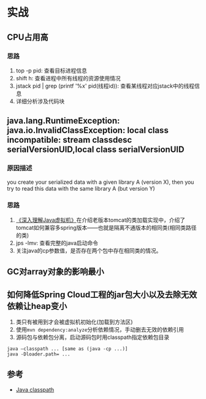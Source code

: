 # 实战

## CPU占用高
### 思路
1. top -p pid: 查看目标进程信息
2. shift h: 查看进程中所有线程的资源使用情况
3. jstack pid | grep (printf '%x' pid(线程id)): 查看某线程对应jstack中的线程信息
4. 详细分析涉及代码块

## java.lang.RuntimeException: java.io.InvalidClassException: local class incompatible: stream classdesc serialVersionUID,local class serialVersionUID

### 原因描述
you create your serialized data with a given library A (version X), then you try to read this data with the same library A (but version Y)
### 思路
1. [《深入理解Java虚拟机》](https://book.douban.com/subject/24722612/)在介绍老版本tomcat的类加载实现中，介绍了tomcat如何兼容多spring版本——也就是隔离不通版本的相同类(相同类路径的类)
2. jps -lmv: 查看完整的java启动命令
3. 关注java的cp参数值，是否存在两个包中存在相同类的情况。


## GC对array对象的影响最小 


## 如何降低Spring Cloud工程的jar包大小以及去除无效依赖让heap变小
1. 类只有被用到才会被虚拟机初始化(加载到方法区)
2. 使用`mvn dependency:analyze`分析依赖情况，手动删去无效的依赖引用
3. 源码包与依赖包分离，启动源码包时用classpath指定依赖包目录
```Shell
java –classpath ... [same as (java -cp ...)]
java -Dloader.path= ...
```

## 参考
- [Java classpath](https://howtodoinjava.com/java/basics/java-classpath/)
